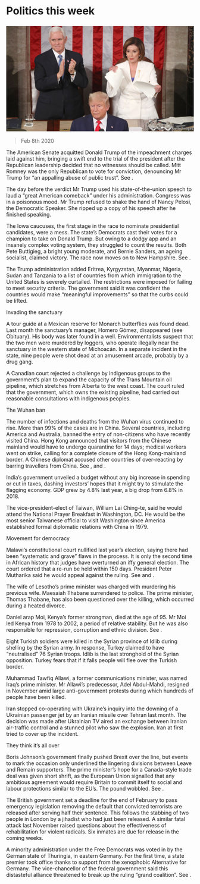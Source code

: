 ###### 

# Politics this week 

#####  

![image](images/20200208_WWP003.jpg) 

> Feb 8th 2020 

The American Senate acquitted Donald Trump of the impeachment charges laid against him, bringing a swift end to the trial of the president after the Republican leadership decided that no witnesses should be called. Mitt Romney was the only Republican to vote for conviction, denouncing Mr Trump for “an appalling abuse of public trust”. See . 

The day before the verdict Mr Trump used his state-of-the-union speech to laud a “great American comeback” under his administration. Congress was in a poisonous mood. Mr Trump refused to shake the hand of Nancy Pelosi, the Democratic Speaker. She ripped up a copy of his speech after he finished speaking.

The Iowa caucuses, the first stage in the race to nominate presidential candidates, were a mess. The state’s Democrats cast their votes for a champion to take on Donald Trump. But owing to a dodgy app and an insanely complex voting system, they struggled to count the results. Both Pete Buttigieg, a bright young moderate, and Bernie Sanders, an ageing socialist, claimed victory. The race now moves on to New Hampshire. See . 

The Trump administration added Eritrea, Kyrgyzstan, Myanmar, Nigeria, Sudan and Tanzania to a list of countries from which immigration to the United States is severely curtailed. The restrictions were imposed for failing to meet security criteria. The government said it was confident the countries would make “meaningful improvements” so that the curbs could be lifted.

Invading the sanctuary

A tour guide at a Mexican reserve for Monarch butterflies was found dead. Last month the sanctuary’s manager, Homero Gómez, disappeared (see Obituary). His body was later found in a well. Environmentalists suspect that the two men were murdered by loggers, who operate illegally near the sanctuary in the western state of Michoacán. In a separate incident in the state, nine people were shot dead at an amusement arcade, probably by a drug gang.

A Canadian court rejected a challenge by indigenous groups to the government’s plan to expand the capacity of the Trans Mountain oil pipeline, which stretches from Alberta to the west coast. The court ruled that the government, which owns the existing pipeline, had carried out reasonable consultations with indigenous peoples.

The Wuhan ban

The number of infections and deaths from the Wuhan virus continued to rise. More than 99% of the cases are in China. Several countries, including America and Australia, banned the entry of non-citizens who have recently visited China. Hong Kong announced that visitors from the Chinese mainland would have to undergo quarantine for 14 days; medical workers went on strike, calling for a complete closure of the Hong Kong-mainland border. A Chinese diplomat accused other countries of over-reacting by barring travellers from China. See ,  and . 

India’s government unveiled a budget without any big increase in spending or cut in taxes, dashing investors’ hopes that it might try to stimulate the flagging economy. GDP grew by 4.8% last year, a big drop from 6.8% in 2018.

The vice-president-elect of Taiwan, William Lai Ching-te, said he would attend the National Prayer Breakfast in Washington, DC. He would be the most senior Taiwanese official to visit Washington since America established formal diplomatic relations with China in 1979.

Movement for democracy

Malawi’s constitutional court nullified last year’s election, saying there had been “systematic and grave” flaws in the process. It is only the second time in African history that judges have overturned an iffy general election. The court ordered that a re-run be held within 150 days. President Peter Mutharika said he would appeal against the ruling. See  and . 

The wife of Lesotho’s prime minister was charged with murdering his previous wife. Maesaiah Thabane surrendered to police. The prime minister, Thomas Thabane, has also been questioned over the killing, which occurred during a heated divorce.

Daniel arap Moi, Kenya’s former strongman, died at the age of 95. Mr Moi led Kenya from 1978 to 2002, a period of relative stability. But he was also responsible for repression, corruption and ethnic division. See . 

Eight Turkish soldiers were killed in the Syrian province of Idlib during shelling by the Syrian army. In response, Turkey claimed to have “neutralised” 76 Syrian troops. Idlib is the last stronghold of the Syrian opposition. Turkey fears that if it falls people will flee over the Turkish border.

Muhammad Tawfiq Allawi, a former communications minister, was named Iraq’s prime minister. Mr Allawi’s predecessor, Adel Abdul-Mahdi, resigned in November amid large anti-government protests during which hundreds of people have been killed.

Iran stopped co-operating with Ukraine’s inquiry into the downing of a Ukrainian passenger jet by an Iranian missile over Tehran last month. The decision was made after Ukrainian TV aired an exchange between Iranian air-traffic control and a stunned pilot who saw the explosion. Iran at first tried to cover up the incident.

They think it’s all over


Boris Johnson’s government finally pushed Brexit over the line, but events to mark the occasion only underlined the lingering divisions between Leave and Remain supporters. The prime minister’s hope for a Canada-style trade deal was given short shrift, as the European Union signalled that any ambitious agreement would require Britain to commit itself to social and labour protections similar to the EU’s. The pound wobbled. See . 

The British government set a deadline for the end of February to pass emergency legislation removing the default that convicted terrorists are released after serving half their sentence. This follows the stabbing of two people in London by a jihadist who had just been released. A similar fatal attack last November raised questions about the effectiveness of rehabilitation for violent radicals. Six inmates are due for release in the coming weeks.

A minority administration under the Free Democrats was voted in by the German state of Thuringia, in eastern Germany. For the first time, a state premier took office thanks to support from the xenophobic Alternative for Germany. The vice-chancellor of the federal government said this distasteful alliance threatened to break up the ruling “grand coalition”. See . 


